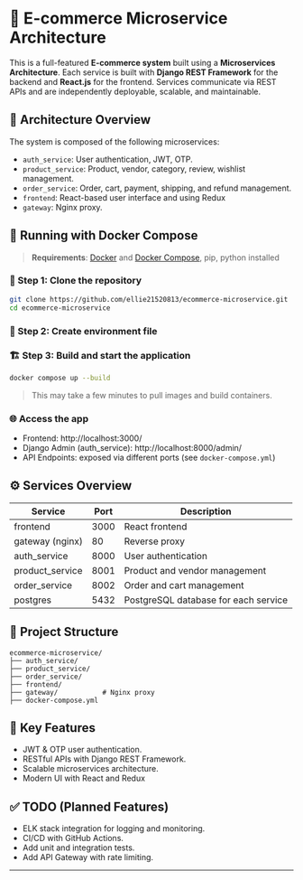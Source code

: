 # 🛒 E-commerce Microservice Architecture

This is a full-featured **E-commerce system** built using a **Microservices Architecture**. Each service is built with **Django REST Framework** for the backend and **React.js** for the frontend. Services communicate via REST APIs and are independently deployable, scalable, and maintainable.

## 🧱 Architecture Overview

The system is composed of the following microservices:

- `auth_service`: User authentication, JWT, OTP.
- `product_service`: Product, vendor, category, review, wishlist management.
- `order_service`: Order, cart, payment, shipping, and refund management.
- `frontend`: React-based user interface and using Redux
- `gateway`: Nginx proxy.

## 🐳 Running with Docker Compose

> **Requirements**: [Docker](https://www.docker.com/) and [Docker Compose](https://docs.docker.com/compose/), pip, python installed

### 🔧 Step 1: Clone the repository

```bash
git clone https://github.com/ellie21520813/ecommerce-microservice.git
cd ecommerce-microservice
```

### 🔧 Step 2: Create environment file

### 🏗️ Step 3: Build and start the application

```bash
docker compose up --build
```

> This may take a few minutes to pull images and build containers.

### 🌐 Access the app

- Frontend: http://localhost:3000/
- Django Admin (auth_service): http://localhost:8000/admin/
- API Endpoints: exposed via different ports (see `docker-compose.yml`)

## ⚙️ Services Overview

| Service         | Port | Description                            |
|-----------------|------|----------------------------------------|
| frontend        | 3000 | React frontend                         |
| gateway (nginx) | 80   | Reverse proxy                          |
| auth_service    | 8000 | User authentication                    |
| product_service | 8001 | Product and vendor management          |
| order_service   | 8002 | Order and cart management              |
| postgres        | 5432 | PostgreSQL database for each service   |

## 📂 Project Structure

```
ecommerce-microservice/
├── auth_service/
├── product_service/
├── order_service/
├── frontend/
├── gateway/           # Nginx proxy
├── docker-compose.yml
```

## 🚀 Key Features

- JWT & OTP user authentication.
- RESTful APIs with Django REST Framework.
- Scalable microservices architecture.
- Modern UI with React and Redux

## ✅ TODO (Planned Features)

- ELK stack integration for logging and monitoring.
- CI/CD with GitHub Actions.
- Add unit and integration tests.
- Add API Gateway with rate limiting.

---
